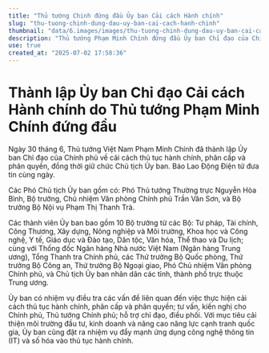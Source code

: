 ```yaml
---
title: "Thủ tướng Chinh đứng đầu Ủy ban Cải cách Hành chính"
slug: "thu-tuong-chinh-dung-dau-uy-ban-cai-cach-hanh-chinh"
thumbnail: "data/6.images/images/thu-tuong-chinh-dung-dau-uy-ban-cai-cach-hanh-chinh.webp"
description: "Thủ tướng Phạm Minh Chính đứng đầu Ủy ban Chỉ đạo của Chính phủ về cải cách hành chính và phân cấp. Ủy ban sẽ tư vấn cho Chính phủ, Thủ tướng, và thúc đẩy ứng dụng CNTT vào thủ tục hành chính."
use: true
created_at: "2025-07-02 17:58:36"
---
```


# Thành lập Ủy ban Chỉ đạo Cải cách Hành chính do Thủ tướng Phạm Minh Chính đứng đầu

Ngày 30 tháng 6, Thủ tướng Việt Nam Phạm Minh Chính đã thành lập Ủy ban Chỉ đạo của Chính phủ về cải cách thủ tục hành chính, phân cấp và phân quyền, đồng thời giữ chức Chủ tịch Ủy ban. Báo Lao Động Điện tử đưa tin cùng ngày.

Các Phó Chủ tịch Ủy ban gồm có: Phó Thủ tướng Thường trực Nguyễn Hòa Bình, Bộ trưởng, Chủ nhiệm Văn phòng Chính phủ Trần Văn Sơn, và Bộ trưởng Bộ Nội vụ Phạm Thị Thanh Trà.

Các thành viên Ủy ban bao gồm 10 Bộ trưởng từ các Bộ: Tư pháp, Tài chính, Công Thương, Xây dựng, Nông nghiệp và Môi trường, Khoa học và Công nghệ, Y tế, Giáo dục và Đào tạo, Dân tộc, Văn hóa, Thể thao và Du lịch; cùng với Thống đốc Ngân hàng Nhà nước Việt Nam (Ngân hàng Trung ương), Tổng Thanh tra Chính phủ, các Thứ trưởng Bộ Quốc phòng, Thứ trưởng Bộ Công an, Thứ trưởng Bộ Ngoại giao, Phó Chủ nhiệm Văn phòng Chính phủ, và Chủ tịch Ủy ban nhân dân các tỉnh, thành phố trực thuộc Trung ương.

Ủy ban có nhiệm vụ điều tra các vấn đề liên quan đến việc thực hiện cải cách thủ tục hành chính, phân cấp và phân quyền; tư vấn, kiến nghị cho Chính phủ, Thủ tướng Chính phủ; hỗ trợ chỉ đạo, điều phối. Với mục tiêu cải thiện môi trường đầu tư, kinh doanh và nâng cao năng lực cạnh tranh quốc gia, Ủy ban cũng đặt ra nhiệm vụ đẩy mạnh ứng dụng công nghệ thông tin (IT) và số hóa vào thủ tục hành chính.